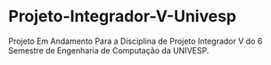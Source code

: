 # Projeto-Integrador-V-Univesp
Projeto Em Andamento Para a Disciplina de Projeto Integrador V do 6 Semestre de Engenharia de Computação da UNIVESP.

